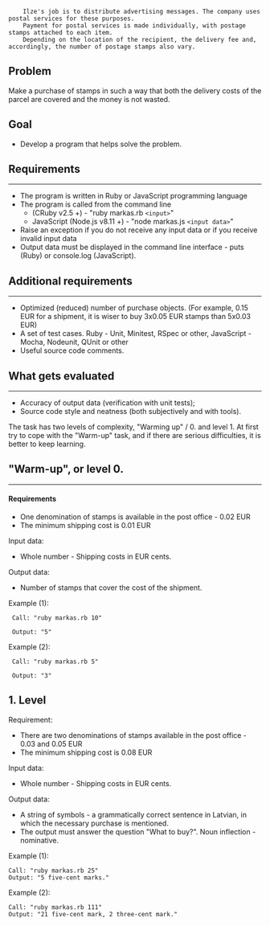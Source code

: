        Ilze's job is to distribute advertising messages. The company uses postal services for these purposes.
        Payment for postal services is made individually, with postage stamps attached to each item.
        Depending on the location of the recipient, the delivery fee and, accordingly, the number of postage stamps also vary.

## Problem

Make a purchase of stamps in such a way that both the delivery costs of the parcel are covered and the money is not wasted.

## Goal

- Develop a program that helps solve the problem.

## Requirements
---

- The program is written in Ruby or JavaScript programming language
- The program is called from the command line
  - (CRuby v2.5 +) - "ruby markas.rb `<input>`"
  - JavaScript (Node.js v8.11 +) - "node markas.js `<input data>`"
- Raise an exception if you do not receive any input data or if you receive invalid input data
- Output data must be displayed in the command line interface - puts (Ruby) or console.log (JavaScript).

## Additional requirements
---

- Optimized (reduced) number of purchase objects. (For example, 0.15 EUR for a shipment, it is wiser to buy 3x0.05 EUR stamps than 5x0.03 EUR)
- A set of test cases. Ruby - Unit, Minitest, RSpec or other, JavaScript -  Mocha, Nodeunit, QUnit or other
- Useful source code comments.

 ## What gets evaluated
 ---

- Accuracy of output data (verification with unit tests);
- Source code style and neatness (both subjectively and with tools).

 
The task has two levels of complexity, "Warming up" / 0. and level 1.
At first try to cope with the "Warm-up" task, and if there are serious difficulties, it is better to keep learning.

## "Warm-up", or level 0.
---

#### Requirements

- One denomination of stamps is available in the post office - 0.02 EUR
- The minimum shipping cost is 0.01 EUR

Input data:

- Whole number - Shipping costs in EUR cents.

Output data:

- Number of stamps that cover the cost of the shipment.

Example (1):

     Call: "ruby markas.rb 10"

     Output: "5"

Example (2):

     Call: "ruby markas.rb 5"

     Output: "3"

 
## 1. Level

Requirement:

- There are two denominations of stamps available in the post office - 0.03 and 0.05 EUR
- The minimum shipping cost is 0.08 EUR

Input data:

- Whole number - Shipping costs in EUR cents.

 
Output data:

- A string of symbols - a grammatically correct sentence in Latvian, in which the necessary purchase is mentioned.
- The output must answer the question "What to buy?". Noun inflection - nominative.

Example (1):

    Call: "ruby markas.rb 25"
    Output: "5 five-cent marks."

Example (2):

    Call: "ruby markas.rb 111"
    Output: "21 five-cent mark, 2 three-cent mark."